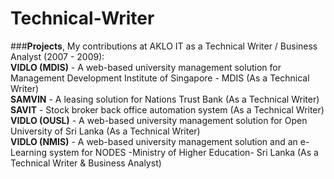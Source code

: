 # Technical-Writer
###**Projects**, My contributions at AKLO IT as a Technical Writer / Business Analyst (2007 - 2009):<br>
**VIDLO (MDIS)** - A web-based university management solution for Management Development Institute of Singapore - MDIS (As a Technical Writer)<br>
**SAMVIN** - A leasing solution for Nations Trust Bank (As a Technical Writer)<br>
**SAVIT** - Stock broker back office automation system (As a Technical Writer)<br>
**VIDLO (OUSL)** - A web-based university management solution for Open University of Sri Lanka (As a Technical Writer)<br>
**VIDLO (NMIS)** -  A web-based university management solution and an e-Learning system for NODES -Ministry of Higher Education- Sri Lanka (As a Technical Writer & Business Analyst)
